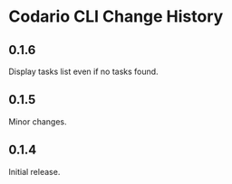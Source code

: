 # Codario CLI Change History

## 0.1.6
Display tasks list even if no tasks found.

## 0.1.5
Minor changes.

## 0.1.4
Initial release.
